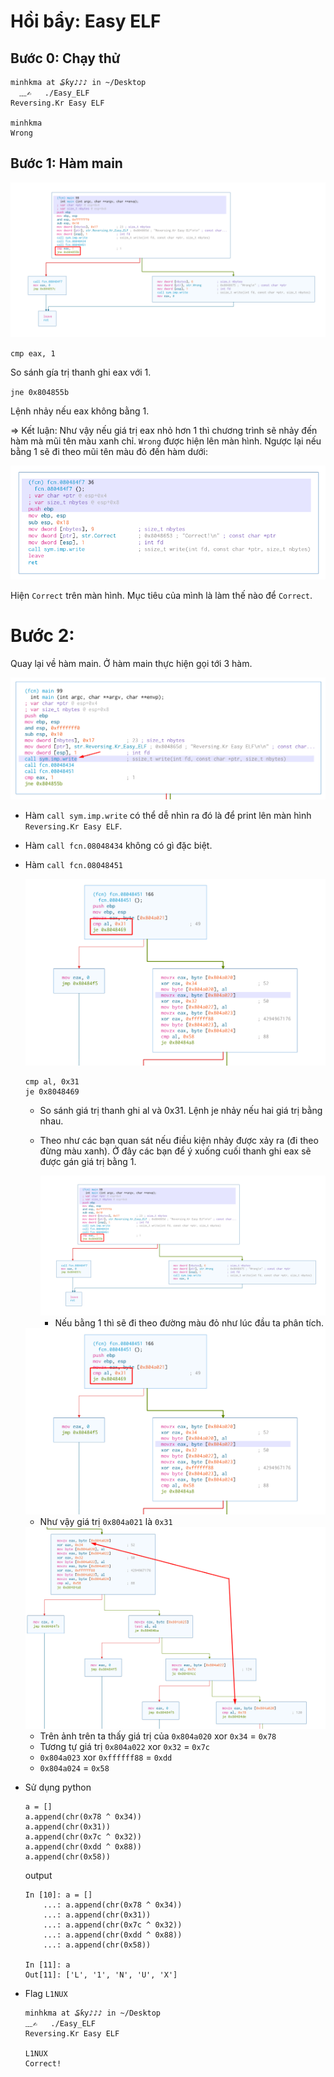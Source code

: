 # Hồi bẩy: Easy ELF 

## Bước 0: Chạy thử 

```
minhkma at ₷ƙƴ♪♪♪ in ~/Desktop
  ﹏✍   ./Easy_ELF 
Reversing.Kr Easy ELF

minhkma
Wrong
```

## Bước 1: Hàm main 

<img src="../img/7_0.png">

`cmp eax, 1`

So sánh gía trị thanh ghi eax với 1. 

`jne 0x804855b`

Lệnh nhảy nếu eax không bằng 1.

=> Kết luận: Như vậy nếu giá trị eax nhỏ hơn 1 thì chương trình sẽ nhảy đến hàm mà mũi tên màu xanh chỉ. `Wrong` được hiện lên màn hình. Ngược lại nếu bằng 1 sẽ đi theo mũi tên màu đỏ đến hàm dưới:

<img src="../img/7_1.png">

Hiện `Correct` trên màn hình. Mục tiêu của mình là làm thế nào để  `Correct`. 

# Bước 2: 

Quay lại về hàm main. Ở hàm main thực hiện gọi tới 3 hàm.

<img src="../img/7_2.png">

- Hàm `call sym.imp.write` có thể dễ nhìn ra đó là để print lên màn hình `Reversing.Kr Easy ELF`. 

- Hàm `call fcn.08048434` không có gì đặc biệt. 

- Hàm `call fcn.08048451` 

    <img src="../img/7_3.png">

    
    ```
    cmp al, 0x31
    je 0x8048469
    ```

    + So sánh giá trị thanh ghi al và 0x31. Lệnh je nhảy nếu hai giá trị bằng nhau.
    + Theo như các bạn quan sát nếu điều kiện nhảy được xảy ra (đi theo đừng màu xanh). Ở đây các bạn để ý xuống cuối thanh ghi eax sẽ được gán giá trị bằng 1. 

        <img src="../img/7_0.png">

        + Nếu bằng 1 thì sẽ đi theo đường màu đỏ như lúc đầu ta phân tích.

    <img src="../img/7_3.png">

    + Như vậy giá trị `0x804a021` là `0x31`

    <img src="../img/7_4.png">

    + Trên ảnh trên ta thấy giá trị của `0x804a020` xor `0x34` = `0x78` 
    + Tương tự giá trị `0x804a022` xor `0x32` = `0x7c`
    + `0x804a023` xor `0xffffff88` = `0xdd`
    + `0x804a024` = `0x58`

- Sử dụng python 

    ```
    a = []
    a.append(chr(0x78 ^ 0x34))
    a.append(chr(0x31))
    a.append(chr(0x7c ^ 0x32))
    a.append(chr(0xdd ^ 0x88))
    a.append(chr(0x58))
    ```

    output

    ```
    In [10]: a = []
        ...: a.append(chr(0x78 ^ 0x34))
        ...: a.append(chr(0x31))
        ...: a.append(chr(0x7c ^ 0x32))
        ...: a.append(chr(0xdd ^ 0x88))
        ...: a.append(chr(0x58))

    In [11]: a
    Out[11]: ['L', '1', 'N', 'U', 'X']
    ```

- Flag `L1NUX`

    ```
    minhkma at ₷ƙƴ♪♪♪ in ~/Desktop
    ﹏✍   ./Easy_ELF 
    Reversing.Kr Easy ELF

    L1NUX
    Correct!
    ```
